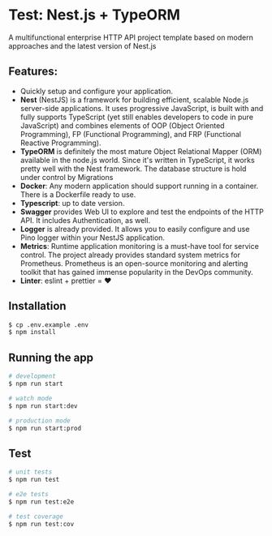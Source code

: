# Test: Nest.js + TypeORM  #

A multifunctional enterprise HTTP API project template based on modern approaches and the latest version of Nest.js

## Features:
- Quickly setup and configure your application.
- **Nest** (NestJS) is a framework for building efficient, scalable Node.js server-side applications. It uses progressive JavaScript, is built with and fully supports TypeScript (yet still enables developers to code in pure JavaScript) and combines elements of OOP (Object Oriented Programming), FP (Functional Programming), and FRP (Functional Reactive Programming).
- **TypeORM** is definitely the most mature Object Relational Mapper (ORM) available in the node.js world. Since it's written in TypeScript, it works pretty well with the Nest framework.
    The database structure is hold under control by Migrations
- **Docker**: Any modern application should support running in a container. There is a Dockerfile ready to use.
- **Typescript**: up to date version.
- **Swagger** provides Web UI to explore and test the endpoints of the HTTP API. It includes Authentication, as well.
- **Logger** is already provided. It allows you to easily configure and use Pino logger within your NestJS application.
- **Metrics**: Runtime application monitoring is a must-have tool for service control. The project already provides standard system metrics for Prometheus. Prometheus is an open-source monitoring and alerting toolkit that has gained immense popularity in the DevOps community.
- **Linter**: eslint + prettier = ❤️

## Installation

```bash
$ cp .env.example .env
$ npm install
```

## Running the app

```bash
# development
$ npm run start

# watch mode
$ npm run start:dev

# production mode
$ npm run start:prod
```

## Test

```bash
# unit tests
$ npm run test

# e2e tests
$ npm run test:e2e

# test coverage
$ npm run test:cov
```

